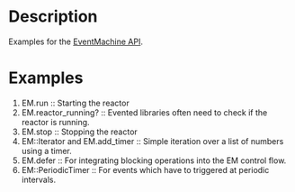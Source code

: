 Description
===========

Examples for the [EventMachine API](http://eventmachine.rubyforge.org/EventMachine.html).

Examples
========

1. EM.run :: Starting the reactor
2. EM.reactor_running? :: Evented libraries often need to check if the reactor is running.
3. EM.stop :: Stopping the reactor
4. EM::Iterator and EM.add_timer :: Simple iteration over a list of numbers using a timer.
5. EM.defer :: For integrating blocking operations into the EM control flow.
6. EM::PeriodicTimer :: For events which have to triggered at periodic intervals.